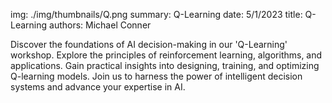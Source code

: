 img: ./img/thumbnails/Q.png
summary: Q-Learning
date: 5/1/2023
title: Q-Learning
authors: Michael Conner

Discover the foundations of AI decision-making in our 'Q-Learning' workshop. Explore the principles of reinforcement learning, algorithms, and applications. Gain practical insights into designing, training, and optimizing Q-learning models. Join us to harness the power of intelligent decision systems and advance your expertise in AI.